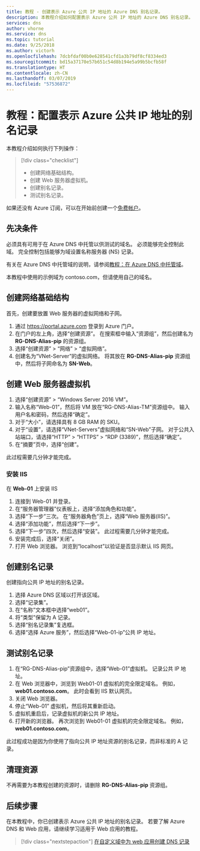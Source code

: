 ```yaml
---
title: 教程 - 创建表示 Azure 公共 IP 地址的 Azure DNS 别名记录。
description: 本教程介绍如何配置表示 Azure 公共 IP 地址的 Azure DNS 别名记录。
services: dns
author: vhorne
ms.service: dns
ms.topic: tutorial
ms.date: 9/25/2018
ms.author: victorh
ms.openlocfilehash: 7dcbfdaf00b0e628541cfd1a3b79df8cf8334ed3
ms.sourcegitcommit: bd15a37170e57b651c54d8b194e5a99b5bcfb58f
ms.translationtype: HT
ms.contentlocale: zh-CN
ms.lasthandoff: 03/07/2019
ms.locfileid: "57536872"
---
```

# <a name="tutorial-configure-an-alias-record-to-refer-to-an-azure-public-ip-address"></a>教程：配置表示 Azure 公共 IP 地址的别名记录 

本教程介绍如何执行下列操作：

> [!div class="checklist"]
> * 创建网络基础结构。
> * 创建 Web 服务器虚拟机。
> * 创建别名记录。
> * 测试别名记录。


如果还没有 Azure 订阅，可以在开始前创建一个[免费帐户](https://azure.microsoft.com/free/?WT.mc_id=A261C142F)。

## <a name="prerequisites"></a>先决条件
必须具有可用于在 Azure DNS 中托管以供测试的域名。 必须能够完全控制此域。 完全控制包括能够为域设置名称服务器 (NS) 记录。

有关在 Azure DNS 中托管域的说明，请参阅[教程：在 Azure DNS 中托管域](dns-delegate-domain-azure-dns.md)。

本教程中使用的示例域为 contoso.com，但请使用自己的域名。

## <a name="create-the-network-infrastructure"></a>创建网络基础结构
首先，创建要放置 Web 服务器的虚拟网络和子网。
1. 通过 https://portal.azure.com 登录到 Azure 门户。
2. 在门户的左上角，选择“创建资源”。 在搜索框中输入“资源组”，然后创建名为 **RG-DNS-Alias-pip** 的资源组。
3. 选择“创建资源” > “网络” > “虚拟网络”。
4. 创建名为“VNet-Server”的虚拟网络。 将其放在 **RG-DNS-Alias-pip** 资源组中，然后将子网命名为 **SN-Web**。

## <a name="create-a-web-server-virtual-machine"></a>创建 Web 服务器虚拟机
1. 选择“创建资源” > “Windows Server 2016 VM”。
2. 输入名称“Web-01”，然后将 VM 放在“RG-DNS-Alias-TM”资源组中。 输入用户名和密码，然后选择“确定”。
3. 对于“大小”，请选择具有 8 GB RAM 的 SKU。
4. 对于“设置”，请选择“VNet-Servers”虚拟网络和“SN-Web”子网。 对于公共入站端口，请选择“HTTP” > “HTTPS” > “RDP (3389)”，然后选择“确定”。
5. 在“摘要”页中，选择“创建”。

此过程需要几分钟才能完成。

### <a name="install-iis"></a>安装 IIS

在 **Web-01** 上安装 IIS

1. 连接到 Web-01 并登录。
2. 在“服务器管理器”仪表板上，选择“添加角色和功能”。
3. 选择“下一步”三次。 在“服务器角色”页上，选择“Web 服务器(IIS)”。
4. 选择“添加功能”，然后选择“下一步”。
5. 选择“下一步”四次，然后选择“安装”。 此过程需要几分钟才能完成。
6. 安装完成后，选择“关闭”。
7. 打开 Web 浏览器。 浏览到“localhost”以验证是否显示默认 IIS 网页。

## <a name="create-an-alias-record"></a>创建别名记录

创建指向公共 IP 地址的别名记录。

1. 选择 Azure DNS 区域以打开该区域。
2. 选择“记录集”。
3. 在“名称”文本框中选择“web01”。
4. 将“类型”保留为 A 记录。
5. 选择“别名记录集”复选框。
6. 选择“选择 Azure 服务”，然后选择“Web-01-ip”公共 IP 地址。

## <a name="test-the-alias-record"></a>测试别名记录

1. 在“RG-DNS-Alias-pip”资源组中，选择“Web-01”虚拟机。 记录公共 IP 地址。
1. 在 Web 浏览器中，浏览到 Web01-01 虚拟机的完全限定域名。 例如，**web01.contoso.com**。 此时会看到 IIS 默认网页。
2. 关闭 Web 浏览器。
3. 停止“Web-01” 虚拟机，然后将其重新启动。
4. 虚拟机重启后，记录虚拟机的新公共 IP 地址。
5. 打开新的浏览器。 再次浏览到 Web01-01 虚拟机的完全限定域名。 例如，**web01.contoso.com**。

此过程成功是因为你使用了指向公共 IP 地址资源的别名记录，而非标准的 A 记录。

## <a name="clean-up-resources"></a>清理资源

不再需要为本教程创建的资源时，请删除 **RG-DNS-Alias-pip** 资源组。


## <a name="next-steps"></a>后续步骤

在本教程中，你已创建表示 Azure 公共 IP 地址的别名记录。 若要了解 Azure DNS 和 Web 应用，请继续学习适用于 Web 应用的教程。

> [!div class="nextstepaction"]
> [在自定义域中为 web 应用创建 DNS 记录](./dns-web-sites-custom-domain.md)
